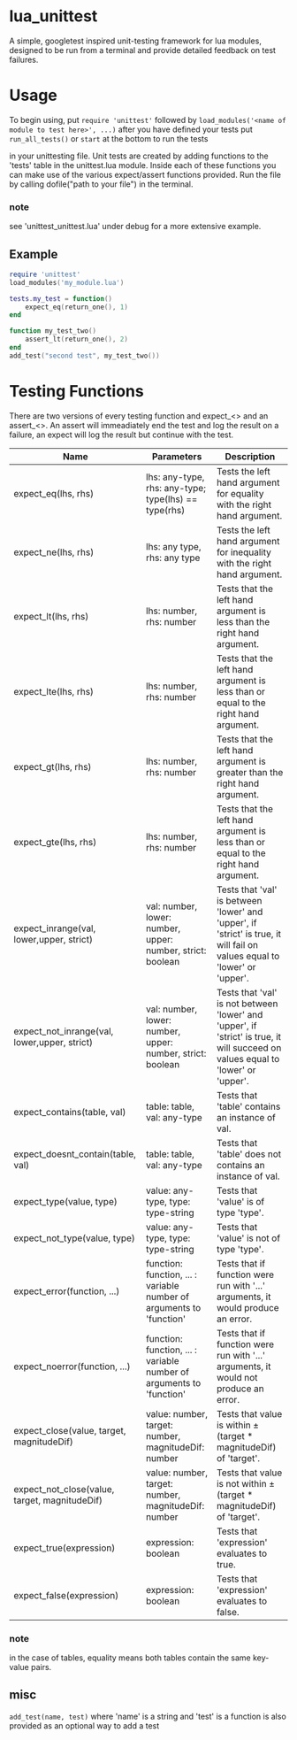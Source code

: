 # lua_unittest
A simple, googletest inspired unit-testing framework for lua modules, designed to be run from a terminal and provide detailed feedback on test failures.

# Usage
To begin using, put 
`require 'unittest'`
followed by
`load_modules('<name of module to test here>', ...)`
after you have defined your tests put
`run_all_tests()` or `start` at the bottom to run the tests

in your unittesting file. Unit tests are created by adding functions to the 'tests' table in the unittest.lua module. Inside each of these functions you can make use of the various expect/assert functions provided. Run the file by calling dofile("path to your file") in the terminal.
### note 
see 'unittest_unittest.lua' under debug for a more extensive example.

## Example
```lua
require 'unittest'
load_modules('my_module.lua')

tests.my_test = function()
	expect_eq(return_one(), 1)
end

function my_test_two()
	assert_lt(return_one(), 2)
end
add_test("second test", my_test_two())
```

# Testing Functions
There are two versions of every testing function and expect\_<> and an assert\_<>. An assert will immeadiately end the test and log the result on a failure, an expect will log the result but continue with the test.


| Name | Parameters | Description |
| ------------- | ------------- | ------------- |
| expect_eq(lhs, rhs) | lhs: any-type, rhs: any-type; type(lhs) == type(rhs) | Tests the left hand argument for equality with the right hand argument. |
| expect_ne(lhs, rhs) | lhs: any type, rhs: any type | Tests the left hand argument for inequality with the right hand argument. |
| expect_lt(lhs, rhs) | lhs: number, rhs: number | Tests that the left hand argument is less than the right hand argument. |
| expect_lte(lhs, rhs) | lhs: number, rhs: number | Tests that the left hand argument is less than or equal to the right hand argument. |
| expect_gt(lhs, rhs) | lhs: number, rhs: number | Tests that the left hand argument is greater than the right hand argument. |
| expect_gte(lhs, rhs) | lhs: number, rhs: number | Tests that the left hand argument is less than or equal to the right hand argument. |
| expect_inrange(val, lower,upper, strict) | val: number, lower: number, upper: number, strict: boolean | Tests that 'val' is between 'lower' and 'upper', if 'strict' is true, it will fail on values equal to 'lower' or 'upper'. |
| expect_not_inrange(val, lower,upper, strict) | val: number, lower: number, upper: number, strict: boolean | Tests that 'val' is not between 'lower' and 'upper', if 'strict' is true, it will succeed on values equal to 'lower' or 'upper'. |
| expect_contains(table, val) | table: table, val: any-type | Tests that 'table' contains an instance of val. |
| expect_doesnt_contain(table, val) | table: table, val: any-type | Tests that 'table' does not contains an instance of val. |
| expect_type(value, type) | value: any-type, type: type-string | Tests that 'value' is of type 'type'.|
| expect_not_type(value, type) | value: any-type, type: type-string | Tests that 'value' is not of type 'type'. |
| expect_error(function, ...) | function: function, ... : variable number of arguments to 'function' | Tests that if function were run with '...' arguments, it would produce an error. |
| expect_noerror(function, ...) | function: function, ... : variable number of arguments to 'function' | Tests that if function were run with '...' arguments, it would not produce an error. |
| expect_close(value, target, magnitudeDif) | value: number, target: number, magnitudeDif: number | Tests that value is within ± (target * magnitudeDif) of 'target'. |
| expect_not_close(value, target, magnitudeDif) | value: number, target: number, magnitudeDif: number | Tests that value is not within ± (target * magnitudeDif) of 'target'. |
| expect_true(expression) | expression: boolean | Tests that 'expression' evaluates to true. |
| expect_false(expression) | expression: boolean | Tests that 'expression' evaluates to false. |

### note
in the case of tables, equality means both tables contain the same key-value pairs.

## misc
`add_test(name, test)` where 'name' is a string and 'test' is a function is also provided as an optional way to add a test
